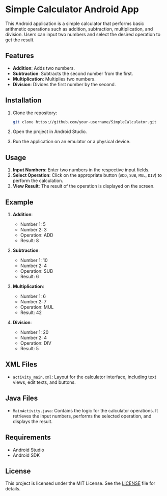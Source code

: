# Simple Calculator Android App

This Android application is a simple calculator that performs basic arithmetic operations such as addition, subtraction, multiplication, and division. Users can input two numbers and select the desired operation to get the result.

## Features

- **Addition**: Adds two numbers.
- **Subtraction**: Subtracts the second number from the first.
- **Multiplication**: Multiplies two numbers.
- **Division**: Divides the first number by the second.

## Installation

1. Clone the repository:

   ```bash
   git clone https://github.com/your-username/SimpleCalculator.git
   ```

2. Open the project in Android Studio.

3. Run the application on an emulator or a physical device.

## Usage

1. **Input Numbers**: Enter two numbers in the respective input fields.
2. **Select Operation**: Click on the appropriate button (`ADD`, `SUB`, `MUL`, `DIV`) to perform the calculation.
3. **View Result**: The result of the operation is displayed on the screen.

## Example

1. **Addition**:
   - Number 1: 5
   - Number 2: 3
   - Operation: ADD
   - Result: 8

2. **Subtraction**:
   - Number 1: 10
   - Number 2: 4
   - Operation: SUB
   - Result: 6

3. **Multiplication**:
   - Number 1: 6
   - Number 2: 7
   - Operation: MUL
   - Result: 42

4. **Division**:
   - Number 1: 20
   - Number 2: 4
   - Operation: DIV
   - Result: 5

## XML Files

- `activity_main.xml`: Layout for the calculator interface, including text views, edit texts, and buttons.

## Java Files

- `MainActivity.java`: Contains the logic for the calculator operations. It retrieves the input numbers, performs the selected operation, and displays the result.

## Requirements

- Android Studio
- Android SDK

## License

This project is licensed under the MIT License. See the [LICENSE](LICENSE) file for details.
